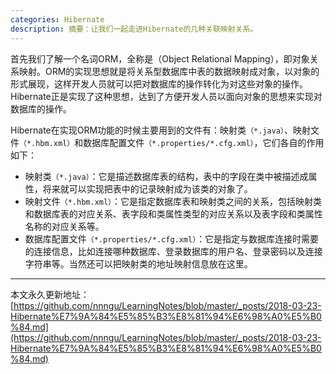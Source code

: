 ```yaml
---
categories: Hibernate
description: 摘要：让我们一起走进Hibernate的几种关联映射关系。
---
```


首先我们了解一个名词ORM，全称是（Object Relational Mapping），即对象关系映射。ORM的实现思想就是将关系型数据库中表的数据映射成对象，以对象的形式展现，这样开发人员就可以把对数据库的操作转化为对这些对象的操作。Hibernate正是实现了这种思想，达到了方便开发人员以面向对象的思想来实现对数据库的操作。

Hibernate在实现ORM功能的时候主要用到的文件有：映射类`（*.java）`、映射文件`（*.hbm.xml）`和数据库配置文件`（*.properties/*.cfg.xml）`，它们各自的作用如下：

* 映射类`（*.java）`：它是描述数据库表的结构，表中的字段在类中被描述成属性，将来就可以实现把表中的记录映射成为该类的对象了。
* 映射文件`（*.hbm.xml）`：它是指定数据库表和映射类之间的关系，包括映射类和数据库表的对应关系、表字段和类属性类型的对应关系以及表字段和类属性名称的对应关系等。
* 数据库配置文件`（*.properties/*.cfg.xml）`：它是指定与数据库连接时需要的连接信息，比如连接哪种数据库、登录数据库的用户名、登录密码以及连接字符串等。当然还可以把映射类的地址映射信息放在这里。



















---

本文永久更新地址：[https://github.com/nnngu/LearningNotes/blob/master/_posts/2018-03-23-Hibernate%E7%9A%84%E5%85%B3%E8%81%94%E6%98%A0%E5%B0%84.md](https://github.com/nnngu/LearningNotes/blob/master/_posts/2018-03-23-Hibernate%E7%9A%84%E5%85%B3%E8%81%94%E6%98%A0%E5%B0%84.md)
